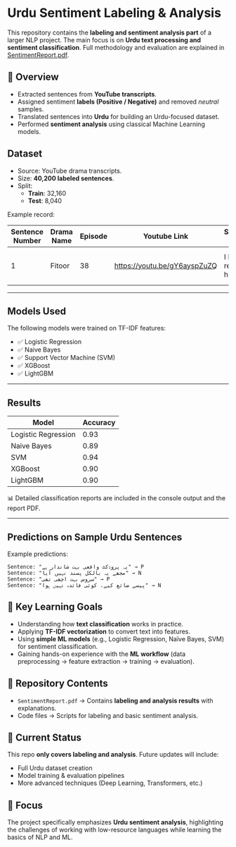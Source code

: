 

# Urdu Sentiment Labeling & Analysis

This repository contains the **labeling and sentiment analysis part** of a larger NLP project. The main focus is on **Urdu text processing and sentiment classification**.
 Full methodology and evaluation are explained in [SentimentReport.pdf](./SentimentReport.pdf).
## 📌 Overview

* Extracted sentences from **YouTube transcripts**.
* Assigned sentiment **labels (Positive / Negative)** and removed *neutral* samples.
* Translated sentences into **Urdu** for building an Urdu-focused dataset.
* Performed **sentiment analysis** using classical Machine Learning models.


## Dataset

- Source: YouTube drama transcripts.  
- Size: **40,200 labeled sentences**.  
- Split:  
  - **Train**: 32,160  
  - **Test**: 8,040  

Example record:

| Sentence Number | Drama Name | Episode | Youtube Link | Sentence (Eng) | Sentence (Urdu) | Sentiment |
|-----------------|------------|---------|--------------|----------------|-----------------|-----------|
| 1 | Fitoor | 38 | https://youtu.be/gY6ayspZuZQ | I have really hurt you, | میں نے تمہیں واقعی تکلیف دی ہے، | N |

---

## Models Used

The following models were trained on TF-IDF features:

- ✅ Logistic Regression  
- ✅ Naive Bayes  
- ✅ Support Vector Machine (SVM)  
- ✅ XGBoost  
- ✅ LightGBM  

---

## Results

| Model                | Accuracy |
|-----------------------|----------|
| Logistic Regression   | 0.93 |
| Naive Bayes           | 0.89 |
| SVM                   | 0.94 |
| XGBoost               | 0.90 |
| LightGBM              | 0.90 |

📊 Detailed classification reports are included in the console output and the report PDF.

---

## Predictions on Sample Urdu Sentences

Example predictions:

```text
Sentence: "یہ پروڈکٹ واقعی بہت شاندار ہے" → P  
Sentence: "مجھے یہ بالکل پسند نہیں آیا" → N  
Sentence: "سروس بہت اچھی تھی" → P  
Sentence: "پیسے ضائع کیے، کوئی فائدہ نہیں ہوا" → N  
```

## 🧩 Key Learning Goals

* Understanding how **text classification** works in practice.
* Applying **TF-IDF vectorization** to convert text into features.
* Using **simple ML models** (e.g., Logistic Regression, Naïve Bayes, SVM) for sentiment classification.
* Gaining hands-on experience with the **ML workflow** (data preprocessing → feature extraction → training → evaluation).

## 📂 Repository Contents

* `SentimentReport.pdf` → Contains **labeling and analysis results** with explanations.
* Code files → Scripts for labeling and basic sentiment analysis.

## 🚧 Current Status

This repo **only covers labeling and analysis**.
Future updates will include:

* Full Urdu dataset creation
* Model training & evaluation pipelines
* More advanced techniques (Deep Learning, Transformers, etc.)

## 🎯 Focus

The project specifically emphasizes **Urdu sentiment analysis**, highlighting the challenges of working with low-resource languages while learning the basics of NLP and ML.

